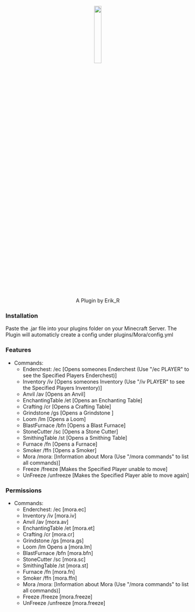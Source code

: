 
<p align="center">
<img src="https://user-images.githubusercontent.com/74710895/212410704-b943a8f8-3362-4ac6-8a7c-74ab4b584248.png" width="20%"/></p>
<p align="center">A Plugin by Erik_R</p>

### Installation
Paste the .jar file into your plugins folder on your Minecraft Server.
The Plugin will automaticly create a config under plugins/Mora/config.yml

### Features
- Commands:
  - Enderchest: /ec [Opens someones Enderchest (Use "/ec PLAYER" to see the Specified Players Enderchest)]
  - Inventory /iv [Opens someones Inventory (Use "/iv PLAYER" to see the Specified Players Inventory)]
  - Anvil /av [Opens an Anvil]
  - EnchantingTable /et [Opens an Enchanting Table]
  - Crafting /cr [Opens a Crafting Table]
  - Grindstone /gs [Opens a Grindstone ]
  - Loom /lm [Opens a Loom]
  - BlastFurnace /bfn [Opens a Blast Furnace]
  - StoneCutter /sc [Opens a Stone Cutter]
  - SmithingTable /st [Opens a Smithing Table]
  - Furnace /fn [Opens a Furnace]
  - Smoker /ffn [Opens a Smoker]
  - Mora /mora: [Information about Mora (Use "/mora commands" to list all commands)]
  - Freeze /freeze [Makes the Specified Player unable to move]
  - UnFreeze /unfreeze [Makes the Specified Player able to move again]
  
### Permissions
- Commands:
  - Enderchest: /ec [mora.ec]
  - Inventory /iv [mora.iv]
  - Anvil /av [mora.av]
  - EnchantingTable /et [mora.et]
  - Crafting /cr [mora.cr]
  - Grindstone /gs [mora.gs]
  - Loom /lm Opens a [mora.lm]
  - BlastFurnace /bfn [mora.bfn]
  - StoneCutter /sc [mora.sc]
  - SmithingTable /st [mora.st]
  - Furnace /fn [mora.fn]
  - Smoker /ffn [mora.ffn]
  - Mora /mora: [Information about Mora (Use "/mora commands" to list all commands)]
  - Freeze /freeze [mora.freeze]
  - UnFreeze /unfreeze [mora.freeze]
